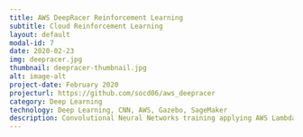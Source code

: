 ```yaml
---
title: AWS DeepRacer Reinforcement Learning
subtitle: Cloud Reinforcement Learning
layout: default
modal-id: 7
date: 2020-02-23
img: deepracer.jpg
thumbnail: deepracer-thumbnail.jpg
alt: image-alt
project-date: February 2020
projecturl: https://github.com/socd06/aws_deepracer
category: Deep Learning
technology: Deep Learning, CNN, AWS, Gazebo, SageMaker
description: Convolutional Neural Networks training applying AWS Lambda function, optimization using SageMaker and simulation tested on RoboMaker.
---
```

